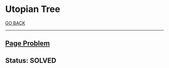 # Utopian Tree

[GO BACK](../README.md)

___

## [Page Problem](https://www.hackerrank.com/challenges/utopian-tree/problem)

## Status: SOLVED
